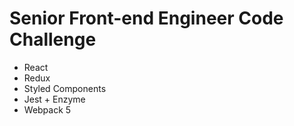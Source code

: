 # Senior Front-end Engineer Code Challenge

- React
- Redux
- Styled Components
- Jest + Enzyme
- Webpack 5